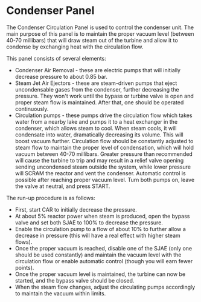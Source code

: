 # Condenser Panel

The Condenser Circulation Panel is used to control the condenser unit. The main purpose of this panel is to maintain the proper vacuum level (between 40-70 millibars) that will draw steam out of the turbine and allow it to condense by exchanging heat with the circulation flow.

This panel consists of several elements:
- Condenser Air Removal - these are electric pumps that will initially decrease pressure to about 0.85 bar.
- Steam Jet Air Ejectors -  these are steam-driven pumps that eject uncondensable gases from the condenser, further decreasing the pressure. They won't work until the bypass or turbine valve is open and proper steam flow is maintained. After that, one should be operated continuously.
- Circulation pumps - these pumps drive the circulation flow which takes water from a nearby lake and pumps it to a heat exchanger in the condenser, which allows steam to cool. When steam cools, it will condensate into water, dramatically decreasing its volume. This will boost vacuum further. Circulation flow should be constantly adjusted to steam flow to maintain the proper level of condensation, which will hold vacuum between 40-70 millibars. Greater pressure than recommended will cause the turbine to trip and may result in a relief valve opening sending uncondensed steam outside the system, while lower pressure will SCRAM the reactor and vent the condenser. Automatic control is possible after reaching proper vacuum level. Turn both pumps on, leave the valve at neutral, and press START. 

The run-up procedure is as follows:
- First, start CAR to initially decrease the pressure.
- At about 5% reactor power when steam is produced, open the bypass valve and set both SJAE to 100% to decrease the pressure.
- Enable the circulation pump to a flow of about 10% to further allow a decrease in pressure (this will have a real effect with higher steam flows).
- Once the proper vacuum is reached, disable one of the SJAE (only one should be used constantly) and maintain the vacuum level with the circulation flow or enable automatic control (though you will earn fewer points).
- Once the proper vacuum level is maintained, the turbine can now be started, and the bypass valve should be closed.
- When the steam flow changes, adjust the circulating pumps accordingly to maintain the vacuum within limits.
